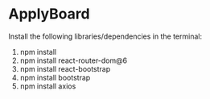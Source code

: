 # ApplyBoard
Install the following libraries/dependencies in the terminal: 
1. npm install
2. npm install react-router-dom@6
3. npm install react-bootstrap
4. npm install bootstrap
5. npm install axios
